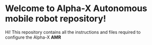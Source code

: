 # Welcome to Alpha-X Autonomous mobile robot repository!

Hi! This repository contains all the instructions and files required to configure the Alpha-X **AMR**
